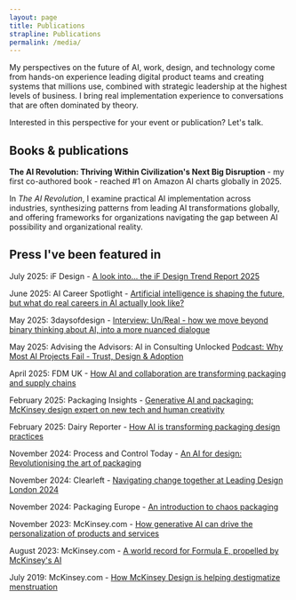 ```yaml
---
layout: page
title: Publications
strapline: Publications
permalink: /media/
---
```


My perspectives on the future of AI, work, design, and technology come from hands-on experience leading digital product teams and creating systems that millions use, combined with strategic leadership at the highest levels of business. I bring real implementation experience to conversations that are often dominated by theory.

Interested in this perspective for your event or publication? Let's talk.

## Books & publications

**The AI Revolution: Thriving Within Civilization's Next Big Disruption** - my first co-authored book - reached #1 on Amazon AI charts globally in 2025.

In *The AI Revolution*, I examine practical AI implementation across industries, synthesizing patterns from leading AI transformations globally, and offering frameworks for organizations navigating the gap between AI possibility and organizational reality.


## Press I've been featured in

July 2025: iF Design - [A look into... the iF Design Trend Report 2025](https://ifdesign.com/en/if-magazine/trend-report-2025-tey-bannerman)

June 2025: AI Career Spotlight - [Artificial intelligence is shaping the future, but what do real careers in AI actually look like?](https://catherinebreslin.medium.com/ai-career-spotlight-tey-bannerman-cd75e566aed9)

May 2025: 3daysofdesign - 
[Interview: Un/Real - how we move beyond binary thinking about AI, into a more nuanced dialogue](https://www.3daysofdesign.dk/post/unreal)

May 2025: Advising the Advisors: AI in Consulting Unlocked
[Podcast: Why Most AI Projects Fail - Trust, Design & Adoption](https://advisingtheadvisorspod.com/e/2nxzymjn-why-most-ai-projects-fail-mckinsey-s-tey-bannerman-on-trust-design-adoption)

April 2025: FDM UK - 
[How AI and collaboration are transforming packaging and supply chains][m9]

February 2025: Packaging Insights - 
[Generative AI and packaging: McKinsey design expert on new tech and human creativity][m2]

February 2025: Dairy Reporter - 
[How AI is transforming packaging design practices][m7]

November 2024: Process and Control Today - 
[An AI for design: Revolutionising the art of packaging][m3]

November 2024: Clearleft - 
[Navigating change together at Leading Design London 2024][m4]

November 2024: Packaging Europe - 
[An introduction to chaos packaging][m6]

November 2023: McKinsey.com - 
[How generative AI can drive the personalization of products and services][m1]

August 2023: McKinsey.com - 
[A world record for Formula E, propelled by McKinsey's AI][m8]

July 2019: McKinsey.com - 
[How McKinsey Design is helping destigmatize menstruation][m5]



[m1]: https://www.mckinsey.com/featured-insights/lifting-europes-ambition/videos-and-podcasts/how-generative-ai-can-drive-the-personalization-of-products-and-services
[m2]: https://www.packaginginsights.com/news/generative-ai-packaging-design-mckinsey-innovations-2025.html
[m3]: https://www.pandct.com/news/an-ai-for-design-revolutionising-the-art-of-packaging/
[m4]: https://clearleft.com/thinking/navigating-change-together-at-leading-design-london-2024
[m5]: https://www.mckinsey.com/about-us/new-at-mckinsey-blog/how-a-mckinsey-sponsored-design-competition-is-helping-destigmatize-menstruation
[m6]: https://packagingeurope.com/comment/an-introduction-to-chaos-packaging/12208.article
[m7]: https://www.dairyreporter.com/Article/2025/02/17/using-artificial-intelligence-ai-to-design-packaging/
[m8]: https://www.mckinsey.com/about-us/new-at-mckinsey-blog/a-new-world-record-for-formula-e-propelled-by-mckinseys-ai
[m9]: https://foodanddrinkmanufacturinguk.co.uk/the-hidden-revolution-how-ai-and-collaboration-are-transforming-packaging-and-supply-chains/
